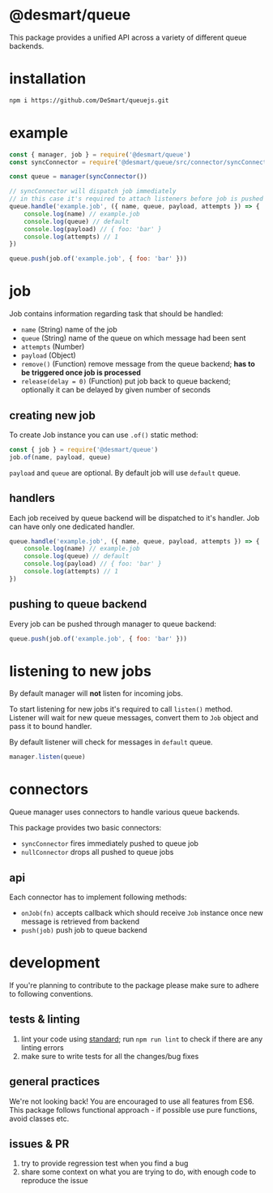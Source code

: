 # @desmart/queue

This package provides a unified API across a variety of different queue backends.

# installation

```bash
npm i https://github.com/DeSmart/queuejs.git
```

# example

```js
const { manager, job } = require('@desmart/queue')
const syncConnector = require('@desmart/queue/src/connector/syncConnector')

const queue = manager(syncConnector())

// syncConnector will dispatch job immediately
// in this case it's required to attach listeners before job is pushed to queue
queue.handle('example.job', ({ name, queue, payload, attempts }) => {
    console.log(name) // example.job
    console.log(queue) // default
    console.log(payload) // { foo: 'bar' }
    console.log(attempts) // 1
})

queue.push(job.of('example.job', { foo: 'bar' }))
```

# job

Job contains information regarding task that should be handled:

* `name` (String) name of the job
* `queue` (String) name of the queue on which message had been sent
* `attempts` (Number)
* `payload` (Object)
* `remove()` (Function) remove message from the queue backend; **has to be triggered once job is processed**
* `release(delay = 0)` (Function) put job back to queue backend; optionally it can be delayed by given number of seconds

## creating new job

To create Job instance you can use `.of()` static method:

```js
const { job } = require('@desmart/queue')
job.of(name, payload, queue)
```

`payload` and `queue` are optional. By default job will use `default` queue.

## handlers

Each job received by queue backend will be dispatched to it's handler. Job can have only one dedicated handler.

```js
queue.handle('example.job', ({ name, queue, payload, attempts }) => {
    console.log(name) // example.job
    console.log(queue) // default
    console.log(payload) // { foo: 'bar' }
    console.log(attempts) // 1
})
```

## pushing to queue backend

Every job can be pushed through manager to queue backend:

```js
queue.push(job.of('example.job', { foo: 'bar' }))
```

# listening to new jobs

By default manager will **not** listen for incoming jobs.

To start listening for new jobs it's required to call `listen()` method.  
Listener will wait for new queue messages, convert them to `Job` object and pass it to bound handler.

By default listener will check for messages in `default` queue.

```js
manager.listen(queue)
```

# connectors

Queue manager uses connectors to handle various queue backends.

This package provides two basic connectors:

* `syncConnector` fires immediately pushed to queue job
* `nullConnector` drops all pushed to queue jobs

## api

Each connector has to implement following methods:

* `onJob(fn)` accepts callback which should receive `Job` instance once new message is retrieved from backend
* `push(job)` push job to queue backend

# development

If you're planning to contribute to the package please make sure to adhere to following conventions.

## tests & linting

1. lint your code using [standard](https://standardjs.com/); run `npm run lint` to check if there are any linting errors
2. make sure to write tests for all the changes/bug fixes

## general practices

We're not looking back! You are encouraged to use all features from ES6.  
This package follows functional approach - if possible use pure functions, avoid classes etc.

## issues & PR

1. try to provide regression test when you find a bug
2. share some context on what you are trying to do, with enough code to reproduce the issue
